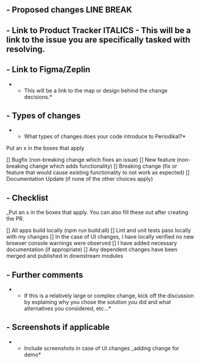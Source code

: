 ## - Proposed changes LINE BREAK

## - Link to Product Tracker ITALICS - This will be a link to the issue you are specifically tasked with resolving.

## - Link to Figma/Zeplin

* - This will be a link to the map or design behind the change decisions.*

## - Types of changes

* - What types of changes does your code introduce to Periodikal?*

Put an x in the boxes that apply

[] Bugfix (non-breaking change which fixes an issue)
[] New feature (non-breaking change which adds functionality)
[] Breaking change (fix or feature that would cause existing functionality to not work as expected)
[] Documentation Update (if none of the other choices apply)
## - Checklist

_Put an x in the boxes that apply. You can also fill these out after creating the PR.

[] All apps build locally (npm run build:all)
[] Lint and unit tests pass locally with my changes
[] In the case of UI changes, I have locally verified no new browser console warnings were observed
[] I have added necessary documentation (if appropriate)
[] Any dependent changes have been merged and published in downstream modules
## - Further comments

* - If this is a relatively large or complex change, kick off the discussion by explaining why you chose the solution you did and what alternatives you considered, etc...*

## - Screenshots if applicable

* - Include screenshots in case of UI changes _adding change for demo*
